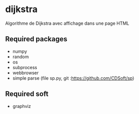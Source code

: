 # dijkstra
Algorithme de Dijkstra avec affichage dans une page HTML

## Required packages
* numpy
* random
* os
* subprocess
* webbrowser
* simple parse (file sp.py, git :https://github.com/CDSoft/sp)

## Required soft
* graphviz
